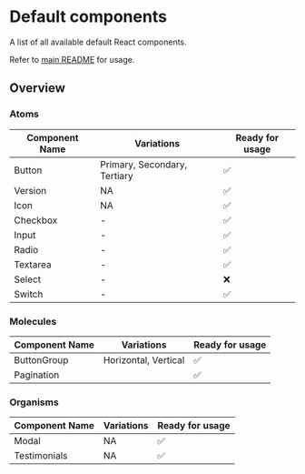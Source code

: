 # Default components

A list of all available default React components.

Refer to [main README](../../README.md) for usage.

## Overview

### Atoms
| Component Name | Variations                   | Ready for usage |
|----------------|------------------------------|-----------------|
| Button         | Primary, Secondary, Tertiary | ✅              |
| Version        | NA                           | ✅              |
| Icon           | NA                           | ✅              |
| Checkbox       | -                            | ✅              |
| Input          | -                            | ✅              |
| Radio          | -                            | ✅               |
| Textarea       | -                            | ✅              |
| Select         | -                            | ❌              |
| Switch         | -                            | ✅              |

### Molecules
| Component Name | Variations                   | Ready for usage |
|----------------|------------------------------|-----------------|
| ButtonGroup    | Horizontal, Vertical         | ✅              |
| Pagination     |                              | ✅              |

### Organisms
| Component Name | Variations                   | Ready for usage |
|----------------|------------------------------|-----------------|
| Modal          | NA                           | ✅              |
| Testimonials   | NA                           | ✅              |
